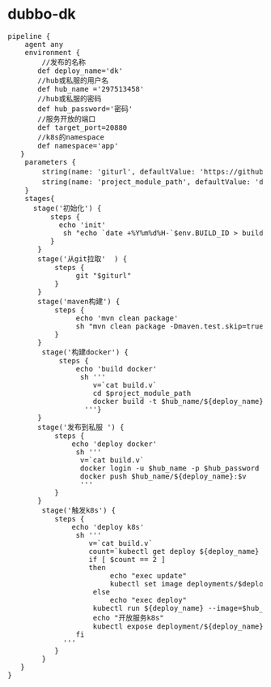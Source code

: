 # dubbo-dk
<pre>
pipeline {
    agent any
    environment {
        //发布的名称 
       def deploy_name='dk'
       //hub或私服的用户名 
       def hub_name ='297513458'
       //hub或私服的密码
       def hub_password='密码'
       //服务开放的端口
       def target_port=20880
       //k8s的namespace
       def namespace='app'
   }
    parameters {
        string(name: 'giturl', defaultValue: 'https://github.com/297513458/dubbo-dk.git', description: 'git地址')
        string(name: 'project_module_path', defaultValue: 'dubbo-demo-api-provider', description: '构建目录')
    }
    stages{
      stage('初始化') {  
          steps {
            echo 'init'
             sh "echo `date +%Y%m%d%H-`$env.BUILD_ID > build.v"
          }
       }
       stage('从git拉取'  ) {
           steps {
                git "$giturl"
           }
       }
       stage('maven构建') { 
           steps {
                echo 'mvn clean package'
                sh "mvn clean package -Dmaven.test.skip=true"
           }
       }
        stage('构建docker') {  
            steps {
                echo 'build docker'
                 sh '''
                    v=`cat build.v`
                    cd $project_module_path
                    docker build -t $hub_name/${deploy_name}:$v .
                  '''}
       }
       stage('发布到私服 ') {
           steps { 
               echo 'deploy docker'
                sh '''
                 v=`cat build.v`
                 docker login -u $hub_name -p $hub_password
                 docker push $hub_name/${deploy_name}:$v
                 '''
           }
       }
        stage('触发k8s') {
           steps { 
               echo 'deploy k8s'
                sh '''
                   v=`cat build.v`
                   count=`kubectl get deploy ${deploy_name} --namespace=$namespace|wc -l`
                   if [ $count == 2 ]
                   then
                        echo "exec update"
                        kubectl set image deployments/$deploy_name $deploy_name=$hub_name/${deploy_name}:$v --namespace=$namespace
                    else
                        echo "exec deploy"
                    kubectl run ${deploy_name} --image=$hub_name/${deploy_name}:$v --replicas=3 --namespace=$namespace
                    echo "开放服务k8s"
                    kubectl expose deployment/${deploy_name} --port=${target_port}  --target-port=${target_port} --type=LoadBalancer --namespace=$namespace
                fi
             '''
           }
        }
   }
}
</pre>
